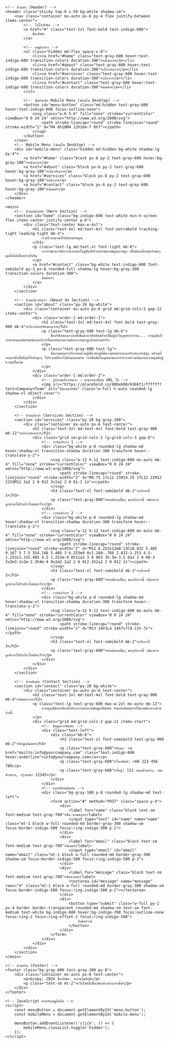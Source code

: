 <!DOCTYPE html>
<html lang="th">
<head>
    <meta charset="UTF-8">
    <meta name="viewport" content="width=device-width, initial-scale=1.0">
    <title>โปรไฟล์บริษัท | ตัวอย่าง</title>
    <!-- Tailwind CSS CDN -->
    <script src="https://cdn.tailwindcss.com"></script>
    <style>
        @import url('https://fonts.googleapis.com/css2?family=Inter:wght@400;600;700&family=Noto+Sans+Thai:wght@400;600;700&display=swap');
        body {
            font-family: 'Noto Sans Thai', 'Inter', sans-serif;
        }
    </style>
</head>
<body class="bg-gray-50 text-gray-800">

    <!-- ส่วนหัว (Header) -->
    <header class="sticky top-0 z-50 bg-white shadow-sm">
        <nav class="container mx-auto px-6 py-4 flex justify-between items-center">
            <!-- โลโก้บริษัท -->
            <a href="#" class="text-2xl font-bold text-indigo-600">
                ชื่อบริษัท
            </a>
            
            <!-- เมนูนำทาง -->
            <ul class="hidden md:flex space-x-8">
                <li><a href="#home" class="text-gray-600 hover:text-indigo-600 transition-colors duration-300">หน้าแรก</a></li>
                <li><a href="#about" class="text-gray-600 hover:text-indigo-600 transition-colors duration-300">เกี่ยวกับเรา</a></li>
                <li><a href="#services" class="text-gray-600 hover:text-indigo-600 transition-colors duration-300">บริการ</a></li>
                <li><a href="#contact" class="text-gray-600 hover:text-indigo-600 transition-colors duration-300">ติดต่อ</a></li>
            </ul>
            
            <!-- ปุ่มสำหรับ Mobile Menu (ซ่อนใน Desktop) -->
            <button id="menu-button" class="md:hidden text-gray-600 hover:text-indigo-600 focus:outline-none">
                <svg class="w-6 h-6" fill="none" stroke="currentColor" viewBox="0 0 24 24" xmlns="http://www.w3.org/2000/svg">
                    <path stroke-linecap="round" stroke-linejoin="round" stroke-width="2" d="M4 6h16M4 12h16m-7 6h7"></path>
                </svg>
            </button>
        </nav>
        <!-- Mobile Menu (ซ่อนใน Desktop) -->
        <div id="mobile-menu" class="hidden md:hidden bg-white shadow-lg py-4">
            <a href="#home" class="block px-6 py-2 text-gray-600 hover:bg-gray-100">หน้าแรก</a>
            <a href="#about" class="block px-6 py-2 text-gray-600 hover:bg-gray-100">เกี่ยวกับเรา</a>
            <a href="#services" class="block px-6 py-2 text-gray-600 hover:bg-gray-100">บริการ</a>
            <a href="#contact" class="block px-6 py-2 text-gray-600 hover:bg-gray-100">ติดต่อ</a>
        </div>
    </header>

    <main>
        <!-- ส่วนหน้าหลัก (Hero Section) -->
        <section id="home" class="bg-indigo-600 text-white min-h-screen flex items-center justify-center p-6">
            <div class="text-center max-w-4xl">
                <h1 class="text-4xl md:text-6xl font-extrabold tracking-tight leading-tight mb-4">
                    เราสร้างอนาคตไปพร้อมกับคุณ
                </h1>
                <p class="text-lg md:text-xl font-light mb-8">
                    ภารกิจของเราคือการนำเสนอโซลูชันที่สร้างสรรค์และมีคุณภาพสูง เพื่อขับเคลื่อนธุรกิจของคุณให้เติบโตอย่างยั่งยืน
                </p>
                <a href="#contact" class="bg-white text-indigo-600 font-semibold py-3 px-8 rounded-full shadow-lg hover:bg-gray-200 transition-colors duration-300">
                    ติดต่อเรา
                </a>
            </div>
        </section>

        <!-- ส่วนเกี่ยวกับเรา (About Us Section) -->
        <section id="about" class="py-20 bg-white">
            <div class="container mx-auto px-6 grid md:grid-cols-2 gap-12 items-center">
                <div class="order-2 md:order-1">
                    <h2 class="text-3xl md:text-4xl font-bold text-gray-900 mb-4">เกี่ยวกับบริษัทของเรา</h2>
                    <p class="text-gray-600 text-lg mb-6">
                        ชื่อบริษัทของเราก่อตั้งขึ้นด้วยวิสัยทัศน์ที่จะเป็นผู้นำในอุตสาหกรรม... เรามุ่งมั่นที่จะนำเสนอผลิตภัณฑ์และบริการที่ตอบสนองความต้องการของลูกค้าอย่างแท้จริง
                    </p>
                    <p class="text-gray-600 text-lg">
                        ทีมงานของเราประกอบด้วยผู้เชี่ยวชาญที่มีความสามารถและประสบการณ์สูง พร้อมที่จะมอบสิ่งที่ดีที่สุดให้กับทุกๆ โปรเจกต์ที่เราได้รับมอบหมาย เราเชื่อมั่นในคุณค่าของการทำงานร่วมกันและความมุ่งมั่นสู่ความเป็นเลิศ
                    </p>
                </div>
                <div class="order-1 md:order-2">
                    <!-- รูปภาพเกี่ยวกับเรา - สามารถเปลี่ยน URL ได้ -->
                    <img src="https://placehold.co/800x600/6366f1/ffffff?text=Company+Team" alt="ทีมงานบริษัท" class="w-full h-auto rounded-lg shadow-xl object-cover">
                </div>
            </div>
        </section>

        <!-- ส่วนบริการ (Services Section) -->
        <section id="services" class="py-20 bg-gray-100">
            <div class="container mx-auto px-6 text-center">
                <h2 class="text-3xl md:text-4xl font-bold text-gray-900 mb-12">บริการของเรา</h2>
                <div class="grid sm:grid-cols-2 lg:grid-cols-3 gap-8">
                    <!-- การ์ดบริการ 1 -->
                    <div class="bg-white p-8 rounded-lg shadow-md hover:shadow-xl transition-shadow duration-300 transform hover:-translate-y-2">
                        <svg class="w-12 h-12 text-indigo-600 mx-auto mb-4" fill="none" stroke="currentColor" viewBox="0 0 24 24" xmlns="http://www.w3.org/2000/svg">
                            <path stroke-linecap="round" stroke-linejoin="round" stroke-width="2" d="M9.75 17L12 21M14.25 17L12 21M12 21V3M12 3a2 2 0 012 2v2a2 2 0 01-2 2z"></path>
                        </svg>
                        <h3 class="text-xl font-semibold mb-2">บริการที่ 1</h3>
                        <p class="text-gray-600">คำอธิบายสั้นๆ ของบริการนี้ อธิบายว่าลูกค้าจะได้รับประโยชน์อะไร</p>
                    </div>
                    <!-- การ์ดบริการ 2 -->
                    <div class="bg-white p-8 rounded-lg shadow-md hover:shadow-xl transition-shadow duration-300 transform hover:-translate-y-2">
                        <svg class="w-12 h-12 text-indigo-600 mx-auto mb-4" fill="none" stroke="currentColor" viewBox="0 0 24 24" xmlns="http://www.w3.org/2000/svg">
                            <path stroke-linecap="round" stroke-linejoin="round" stroke-width="2" d="M12 6.253v13m0-13C10.832 5.485 9.167 5 7.5 5S4.168 5.485 3 6.253m9 0c1.168-.768 2.832-1.253 4.5-1.253s3.332.485 4.5 1.253m-9 0V11a3 3 0 003 3h.5m-3.5 0a3 3 0 00-3 3v2m3-2v2m-2-2h4m-4 0v2m2-2a2 2 0 012-2h2a2 2 0 012 2z"></path>
                        </svg>
                        <h3 class="text-xl font-semibold mb-2">บริการที่ 2</h3>
                        <p class="text-gray-600">คำอธิบายสั้นๆ ของบริการนี้ อธิบายว่าลูกค้าจะได้รับประโยชน์อะไร</p>
                    </div>
                    <!-- การ์ดบริการ 3 -->
                    <div class="bg-white p-8 rounded-lg shadow-md hover:shadow-xl transition-shadow duration-300 transform hover:-translate-y-2">
                        <svg class="w-12 h-12 text-indigo-600 mx-auto mb-4" fill="none" stroke="currentColor" viewBox="0 0 24 24" xmlns="http://www.w3.org/2000/svg">
                            <path stroke-linecap="round" stroke-linejoin="round" stroke-width="2" d="M13 10V3L4 14h7v7l9-11h-7z"></path>
                        </svg>
                        <h3 class="text-xl font-semibold mb-2">บริการที่ 3</h3>
                        <p class="text-gray-600">คำอธิบายสั้นๆ ของบริการนี้ อธิบายว่าลูกค้าจะได้รับประโยชน์อะไร</p>
                    </div>
                </div>
            </div>
        </section>

        <!-- ส่วนติดต่อ (Contact Section) -->
        <section id="contact" class="py-20 bg-white">
            <div class="container mx-auto px-6 text-center">
                <h2 class="text-3xl md:text-4xl font-bold text-gray-900 mb-4">ติดต่อเรา</h2>
                <p class="text-lg text-gray-600 max-w-2xl mx-auto mb-12">
                    หากคุณมีข้อสงสัยหรือต้องการสอบถามข้อมูลเพิ่มเติม สามารถติดต่อเราได้ตามช่องทางด้านล่างนี้
                </p>
                <div class="grid md:grid-cols-2 gap-12 items-start">
                    <!-- ข้อมูลการติดต่อ -->
                    <div class="text-left">
                        <div class="mb-6">
                            <h3 class="text-xl font-semibold text-gray-900 mb-2">ข้อมูลติดต่อ</h3>
                            <p class="text-gray-600">อีเมล: <a href="mailto:info@yourcompany.com" class="text-indigo-600 hover:underline">info@yourcompany.com</a></p>
                            <p class="text-gray-600">โทรศัพท์: +66 123 456 789</p>
                            <p class="text-gray-600">ที่อยู่: 123 ถนนตัวอย่าง, เขตตัวอย่าง, กรุงเทพฯ 12345</p>
                        </div>
                    </div>
                    <!-- แบบฟอร์มติดต่อ -->
                    <div class="bg-gray-100 p-8 rounded-lg shadow-md text-left">
                        <form action="#" method="POST" class="space-y-4">
                            <div>
                                <label for="name" class="block text-sm font-medium text-gray-700">ชื่อ-นามสกุล</label>
                                <input type="text" id="name" name="name" class="mt-1 block w-full rounded-md border-gray-300 shadow-sm focus:border-indigo-500 focus:ring-indigo-500 p-2">
                            </div>
                            <div>
                                <label for="email" class="block text-sm font-medium text-gray-700">อีเมล</label>
                                <input type="email" id="email" name="email" class="mt-1 block w-full rounded-md border-gray-300 shadow-sm focus:border-indigo-500 focus:ring-indigo-500 p-2">
                            </div>
                            <div>
                                <label for="message" class="block text-sm font-medium text-gray-700">ข้อความ</label>
                                <textarea id="message" name="message" rows="4" class="mt-1 block w-full rounded-md border-gray-300 shadow-sm focus:border-indigo-500 focus:ring-indigo-500 p-2"></textarea>
                            </div>
                            <div>
                                <button type="submit" class="w-full py-2 px-4 border border-transparent rounded-md shadow-sm text-sm font-medium text-white bg-indigo-600 hover:bg-indigo-700 focus:outline-none focus:ring-2 focus:ring-offset-2 focus:ring-indigo-500">
                                    ส่งข้อความ
                                </button>
                            </div>
                        </form>
                    </div>
                </div>
            </div>
        </section>
    </main>

    <!-- ส่วนท้าย (Footer) -->
    <footer class="bg-gray-800 text-gray-300 py-8">
        <div class="container mx-auto px-6 text-center">
            <p>&copy; 2024 ชื่อบริษัท. สงวนลิขสิทธิ์</p>
            <p class="text-sm mt-2">เว็บไซต์นี้เป็นเพียงตัวอย่างเท่านั้น</p>
        </div>
    </footer>

    <!-- JavaScript สำหรับเมนูมือถือ -->
    <script>
        const menuButton = document.getElementById('menu-button');
        const mobileMenu = document.getElementById('mobile-menu');

        menuButton.addEventListener('click', () => {
            mobileMenu.classList.toggle('hidden');
        });
    </script>
</body>
</html>

